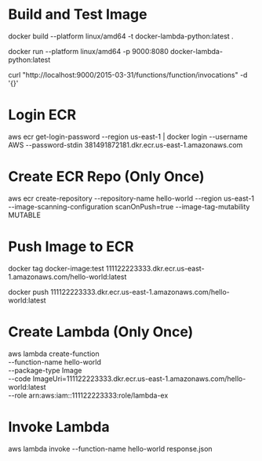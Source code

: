 # Build and Test Image

docker build --platform linux/amd64 -t docker-lambda-python:latest .

docker run --platform linux/amd64 -p 9000:8080 docker-lambda-python:latest

curl "http://localhost:9000/2015-03-31/functions/function/invocations" -d '{}'

# Login ECR

aws ecr get-login-password --region us-east-1 | docker login --username AWS --password-stdin 381491872181.dkr.ecr.us-east-1.amazonaws.com

# Create ECR Repo (Only Once)

aws ecr create-repository --repository-name hello-world --region us-east-1 --image-scanning-configuration scanOnPush=true --image-tag-mutability MUTABLE

# Push Image to ECR

docker tag docker-image:test 111122223333.dkr.ecr.us-east-1.amazonaws.com/hello-world:latest

docker push 111122223333.dkr.ecr.us-east-1.amazonaws.com/hello-world:latest

# Create Lambda (Only Once)

aws lambda create-function \
  --function-name hello-world \
  --package-type Image \
  --code ImageUri=111122223333.dkr.ecr.us-east-1.amazonaws.com/hello-world:latest \
  --role arn:aws:iam::111122223333:role/lambda-ex

# Invoke Lambda

aws lambda invoke --function-name hello-world response.json